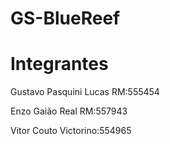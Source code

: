 # GS-BlueReef
# Integrantes
Gustavo Pasquini Lucas RM:555454


Enzo Gaião Real RM:557943


Vitor Couto Victorino:554965
